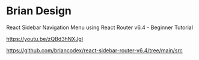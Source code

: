 # Brian Design

React Sidebar Navigation Menu using React Router v6.4 - Beginner Tutorial

https://youtu.be/zQBd3hNXJgI

https://github.com/briancodex/react-sidebar-router-v6.4/tree/main/src
